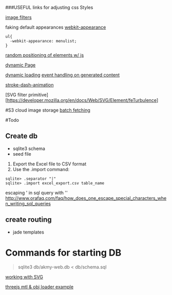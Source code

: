 
###USEFUL links for adjusting css Styles

[image filters](http://www.w3schools.com/cssref/playit.asp?filename=playcss_filter&preval=blur)

faking default appearances
[webkit-appearance](https://css-tricks.com/almanac/properties/a/appearance/)

```
ul{
  -webkit-appearance: menulist;
}
```

[random positioning of elements w/ js](http://stackoverflow.com/questions/4796743/random-position-of-divs-in-javascript)

[dynamic Page](https://css-tricks.com/rethinking-dynamic-page-replacing-content/)


[dynamic loading](http://stackoverflow.com/questions/8988855/include-another-html-file-in-a-html-file)
[event handling on generated content](http://stackoverflow.com/questions/6658752/click-event-doesnt-work-on-dynamically-generated-elements)

[stroke-dash-animation](https://css-tricks.com/almanac/properties/s/stroke-dasharray/)

[SVG filter primitive][https://developer.mozilla.org/en/docs/Web/SVG/Element/feTurbulence]



#S3 cloud image storage
[batch fetching](http://stackoverflow.com/questions/32702431/display-images-fetched-from-s3)

#Todo

## Create db
 - sqlite3 schema
 - seed file
 1. Export the Excel file to CSV format
 2. Use the .import command:
  >
    sqlite> .separator "|"
    sqlite> .import excel_export.csv table_name

escaping ' in sql query with ''
http://www.orafaq.com/faq/how_does_one_escape_special_characters_when_writing_sql_queries

## create routing
 - jade templates


# Commands for starting DB

> sqlite3 db/akmy-web.db < db/schema.sql


[working with SVG ](http://stackoverflow.com/questions/4476526/do-i-use-img-object-or-embed-for-svg-files)


[threejs mtl & obj loader example ](https://threejs.org/examples/#webgl_loader_obj_mtl)
